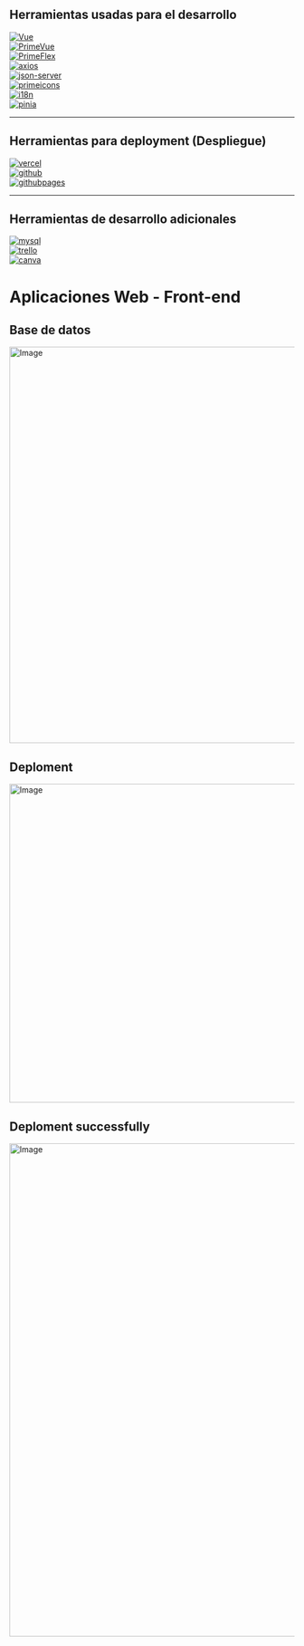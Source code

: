 ## Herramientas usadas para el desarrollo

[![Vue](https://skillicons.dev/icons?i=vue)](https://vuejs.org)  
[![PrimeVue](https://skillicons.dev/icons?i=primevue)](https://primevue.org)  
[![PrimeFlex](https://skillicons.dev/icons?i=primeflex)](https://www.primefaces.org/primeflex/)  
[![axios](https://skillicons.dev/icons?i=axios)](https://axios-http.com)  
[![json-server](https://skillicons.dev/icons?i=json-server)](https://github.com/typicode/json-server)  
[![primeicons](https://skillicons.dev/icons?i=primeicons)](https://www.primefaces.org/primeicons/)  
[![i18n](https://skillicons.dev/icons?i=i18n)](https://kazupon.github.io/vue-i18n/)  
[![pinia](https://skillicons.dev/icons?i=pinia)](https://pinia.vuejs.org)

---

## Herramientas para deployment (Despliegue)

[![vercel](https://skillicons.dev/icons?i=vercel)](https://vercel.com)  
[![github](https://skillicons.dev/icons?i=github)](https://github.com)  
[![githubpages](https://skillicons.dev/icons?i=githubpages)](https://pages.github.com)

---

## Herramientas de desarrollo adicionales

[![mysql](https://skillicons.dev/icons?i=mysql)](https://www.mysql.com)  
[![trello](https://skillicons.dev/icons?i=trello)](https://trello.com)  
[![canva](https://skillicons.dev/icons?i=canva)](https://www.canva.com)


# Aplicaciones Web - Front-end

## Base de datos

<img width="1034" height="700" alt="Image" src="https://github.com/user-attachments/assets/42f28bcf-ed84-4fb5-b300-d1268d3231f5" />

## Deploment

<img width="1046" height="563" alt="Image" src="https://github.com/user-attachments/assets/e50de46c-1ce4-4cab-9ee5-892e0f658c7b" /> 

## Deploment successfully

<img width="754" height="871" alt="Image" src="https://github.com/user-attachments/assets/64e134c7-4e99-4dc6-bd30-fa6b2d4fb753" />








